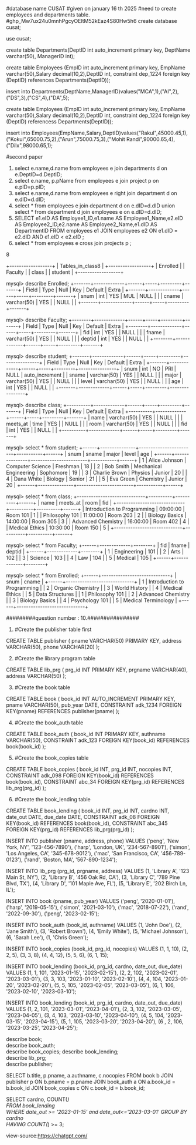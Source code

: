 #database name CUSAT 
#given on january 16 th 2025
#need to create employees and departments table.
#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
create database cusat;

use cusat;

create table Departments(DeptID int auto_increment primary key, DeptName varchar(50), ManagerID int);

create table Employees (EmpID int auto_increment primary key, EmpName varchar(50),Salary decimal(10,2),DeptID int, constraint dep_1224 foreign key (DeptID) references
Departments(DeptID));



insert into Departments(DeptName,ManagerID)values("MCA",1),("AI",2),("DS",3),("CS",4),("DA",5);

create table Employees (EmpID int auto_increment primary key, EmpName varchar(50),Salary decimal(10,2),DeptID int, constraint dep_1224 foreign key (DeptID) referencess
Departments(DeptID));


insert into Employees(EmpName,Salary,DeptID)values("Rakul",45000.45,1),("Kokul",65000.75,2),("Arun",75000.75,3),("Mohit Randi",90000.65,4),("Dilx",98000.65,1);

#second paper
1. select e.name,d.name from employees e join departments d on e.DeptID=d.DeptID;
2. select e.name, p.pName from employees e join project p on e.pID=p.pID;
3. select e.name,d.name from employees e right join department d on e.dID=d.dID;
4.  select * from employees e join department d on e.dID=d.dID union select * from department d join employees e on e.dID=d.dID;
5. SELECT e1.eID AS Employee1_ID,e1.name AS Employee1_Name,e2.eID AS Employee2_ID,e2.name AS Employee2_Name,e1.dID AS DepartmentID FROM employees e1 JOIN employees e2 ON e1.dID = e2.dID AND e1.eID < e2.eID ;
6. select * from employees e cross join projects p ;




8


+------------------+
| Tables_in_class8 |
+------------------+
| Enrolled         |
| Faculty          |
| class            |
| student          |
+------------------+



mysql> describe Enrolled;
+-------+-------------+------+-----+---------+-------+
| Field | Type        | Null | Key | Default | Extra |
+-------+-------------+------+-----+---------+-------+
| snum  | int         | YES  | MUL | NULL    |       |
| cname | varchar(50) | YES  |     | NULL    |       |
+-------+-------------+------+-----+---------+-------+

mysql> describe Faculty;
+--------+-------------+------+-----+---------+-------+
| Field  | Type        | Null | Key | Default | Extra |
+--------+-------------+------+-----+---------+-------+
| fid    | int         | YES  |     | NULL    |       |
| fname  | varchar(50) | YES  |     | NULL    |       |
| deptid | int         | YES  |     | NULL    |       |
+--------+-------------+------+-----+---------+-------+


mysql> describe student;
+-------+-------------+------+-----+---------+----------------+
| Field | Type        | Null | Key | Default | Extra          |
+-------+-------------+------+-----+---------+----------------+
| snum  | int         | NO   | PRI | NULL    | auto_increment |
| sname | varchar(50) | YES  |     | NULL    |                |
| major | varchar(50) | YES  |     | NULL    |                |
| level | varchar(50) | YES  |     | NULL    |                |
| age   | int         | YES  |     | NULL    |                |
+-------+-------------+------+-----+---------+----------------+


mysql> describe class;
+----------+-------------+------+-----+---------+-------+
| Field    | Type        | Null | Key | Default | Extra |
+----------+-------------+------+-----+---------+-------+
| name     | varchar(50) | YES  |     | NULL    |       |
| meets_at | time        | YES  |     | NULL    |       |
| room     | varchar(50) | YES  |     | NULL    |       |
| fid      | int         | YES  |     | NULL    |       |
+----------+-------------+------+-----+---------+-------+






mysql> select * from student;
+------+---------------+------------------------+-----------+------+
| snum | sname         | major                  | level     | age  |
+------+---------------+------------------------+-----------+------+
|    1 | Alice Johnson | Computer Science       | Freshman  |   18 |
|    2 | Bob Smith     | Mechanical Engineering | Sophomore |   19 |
|    3 | Charlie Brown | Physics                | Junior    |   20 |
|    4 | Dana White    | Biology                | Senior    |   21 |
|    5 | Eva Green     | Chemistry              | Junior    |   20 |
+------+---------------+------------------------+-----------+------+

mysql> select * from class;
+-----------------------------+----------+----------+------+
| name                        | meets_at | room     | fid  |
+-----------------------------+----------+----------+------+
| Introduction to Programming | 09:00:00 | Room 101 |    1 |
| Philosophy 101              | 11:00:00 | Room 203 |    2 |
| Biology Basics              | 14:00:00 | Room 305 |    3 |
| Advanced Chemistry          | 16:00:00 | Room 402 |    4 |
| Medical Ethics              | 10:30:00 | Room 150 |    5 |
+-----------------------------+----------+----------+------+

mysql> select * from Faculty;
+------+-------------+--------+
| fid  | fname       | deptid |
+------+-------------+--------+
|    1 | Engineering |    101 |
|    2 | Arts        |    102 |
|    3 | Science     |    103 |
|    4 | Law         |    104 |
|    5 | Medical     |    105 |
+------+-------------+--------+

mysql> select * from Enrolled;
+------+-----------------------------+
| snum | cname                       |
+------+-----------------------------+
|    1 | Introduction to Programming |
|    2 | Organic Chemistry           |
|    3 | World History               |
|    4 | Medical Ethics              |
|    5 | Data Structures             |
|    1 | Philosophy 101              |
|    2 | Advanced Chemistry          |
|    3 | Biology Basics              |
|    4 | Psychology 101              |
|    5 | Medical Terminology         |
+------+-----------------------------+


#########question number : 10.################

1. #Create the publisher table first

CREATE TABLE publisher (
    pname VARCHAR(50) PRIMARY KEY, 
    address VARCHAR(50), 
    phone VARCHAR(20)
);

2. #Create the library program table

CREATE TABLE lib_prg (
    prg_id INT PRIMARY KEY, 
    prgname VARCHAR(40), 
    address VARCHAR(50)
);

3. #Create the book table

CREATE TABLE book (
    book_id INT AUTO_INCREMENT PRIMARY KEY,
    pname VARCHAR(50),
    pub_year DATE,
    CONSTRAINT adk_1234 FOREIGN KEY(pname) REFERENCES publisher(pname)
);

4. #Create the book_auth table

CREATE TABLE book_auth (
    book_id INT PRIMARY KEY, 
    authname VARCHAR(50),
    CONSTRAINT adk_123 FOREIGN KEY(book_id) REFERENCES book(book_id)
);

5. #Create the book_copies table

CREATE TABLE book_copies (
    book_id INT, 
    prg_id INT, 
    nocopies INT,
    CONSTRAINT adk_098 FOREIGN KEY(book_id) REFERENCES book(book_id),
    CONSTRAINT abc_34 FOREIGN KEY(prg_id) REFERENCES lib_prg(prg_id)
);

6. #Create the book_lending table

CREATE TABLE book_lending (
    book_id INT, 
    prg_id INT, 
    cardno INT,
    date_out DATE, 
    due_date DATE,
    CONSTRAINT adk_08 FOREIGN KEY(book_id) REFERENCES book(book_id),
    CONSTRAINT abc_345 FOREIGN KEY(prg_id) REFERENCES lib_prg(prg_id)
);


INSERT INTO publisher (pname, address, phone) VALUES
('peng', 'New York, NY', '123-456-7890'),
('harp', 'London, UK', '234-567-8901'),
('simon', 'Los Angeles, CA', '345-678-9012'),
('mac', 'San Francisco, CA', '456-789-0123'),
('rand', 'Boston, MA', '567-890-1234');


INSERT INTO lib_prg (prg_id, prgname, address) VALUES
(1, 'Library A', '123 Main St, NY'),
(2, 'Library B', '456 Oak Rd, CA'),
(3, 'Library C', '789 Pine Blvd, TX'),
(4, 'Library D', '101 Maple Ave, FL'),
(5, 'Library E', '202 Birch Ln, IL');


INSERT INTO book (pname, pub_year) VALUES
('peng', '2020-01-01'),
('harp', '2019-05-15'),
('simon', '2021-03-10'),
('mac', '2018-07-22'),
('rand', '2022-09-30'),
('peng', '2023-02-15');


INSERT INTO book_auth (book_id, authname) VALUES
(1, 'John Doe'),
(2, 'Jane Smith'),
(3, 'Robert Brown'),
(4, 'Emily White'),
(5, 'Michael Johnson'),
(6, 'Sarah Lee'),
(1, 'Chris Green');


INSERT INTO book_copies (book_id, prg_id, nocopies) VALUES
(1, 1, 10),
(2, 2, 5),
(3, 3, 8),
(4, 4, 12),
(5, 5, 6),
(6, 1, 15);


INSERT INTO book_lending (book_id, prg_id, cardno, date_out, due_date) VALUES
(1, 1, 101, '2023-01-15', '2023-02-15'),
(2, 2, 102, '2023-02-01', '2023-03-01'),
(3, 3, 103, '2023-01-10', '2023-02-10'),
(4, 4, 104, '2023-01-20', '2023-02-20'),
(5, 5, 105, '2023-02-05', '2023-03-05'),
(6, 1, 106, '2023-02-10', '2023-03-10');




INSERT INTO book_lending (book_id, prg_id, cardno, date_out, due_date) VALUES
(1, 2, 101, '2023-03-01', '2023-04-01'),
(2, 3, 102, '2023-03-05', '2023-04-05'),
(3, 4, 103, '2023-03-10', '2023-04-10'),
(4, 5, 104, '2023-03-15', '2023-04-15'),
(5, 1, 105, '2023-03-20', '2023-04-20'),
(6 , 2, 106, '2023-03-25', '2023-04-25');



describe book;         
describe book_auth;     
describe book_copies; 
describe book_lending;    
describe lib_prg;         
describe publisher; 

SELECT b.title, p.pname, a.authname, c.nocopies
FROM book b
JOIN publisher p ON b.pname = p.pname
JOIN book_auth a ON a.book_id = b.book_id
JOIN book_copies c ON c.book_id = b.book_id;



SELECT cardno, COUNT(*)   
FROM book_lending  
WHERE date_out >= '2023-01-15' and date_out<='2023-03-01' 
GROUP BY cardno  
HAVING COUNT(*) >= 3;


view-source:https://chatgpt.com/



